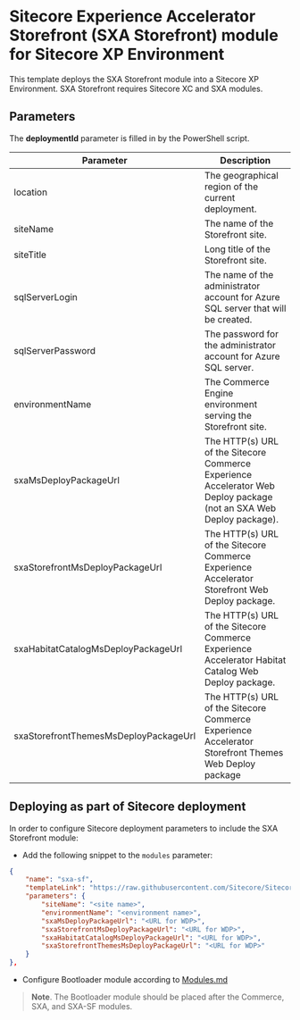 # Sitecore Experience Accelerator Storefront (SXA Storefront) module for Sitecore XP Environment


This template deploys the SXA Storefront module into a Sitecore XP Environment. SXA Storefront requires Sitecore XC and SXA modules.  

## Parameters

The **deploymentId** parameter is filled in by the PowerShell script.

| Parameter                                    | Description
-----------------------------------------------|------------------------------------------------
| location                                     | The geographical region of the current deployment.
| siteName                                     | The name of the Storefront site.
| siteTitle                                    | Long title of the Storefront site.
| sqlServerLogin                               | The name of the administrator account for Azure SQL server that will be created.
| sqlServerPassword                            | The password for the administrator account for Azure SQL server.
| environmentName                              | The Commerce Engine environment serving the Storefront site.
| sxaMsDeployPackageUrl                        | The HTTP(s) URL of the Sitecore Commerce Experience Accelerator Web Deploy package (not an SXA Web Deploy package).
| sxaStorefrontMsDeployPackageUrl              | The HTTP(s) URL of the Sitecore Commerce Experience Accelerator Storefront Web Deploy package.
| sxaHabitatCatalogMsDeployPackageUrl          | The HTTP(s) URL of the Sitecore Commerce Experience Accelerator Habitat Catalog Web Deploy package.
| sxaStorefrontThemesMsDeployPackageUrl        | The HTTP(s) URL of the Sitecore Commerce Experience Accelerator Storefront Themes Web Deploy package


## Deploying as part of Sitecore deployment

In order to configure Sitecore deployment parameters to include the SXA Storefront module:

* Add the following snippet to the `modules` parameter:

```JSON
{
    "name": "sxa-sf",
    "templateLink": "https://raw.githubusercontent.com/Sitecore/Sitecore-Azure-Quickstart-Templates/master/SXA%20Storefront%201.0/azuredeploy.json",
    "parameters": {
        "siteName": "<site name>",
        "environmentName": "<environment name>",        
        "sxaMsDeployPackageUrl": "<URL for WDP>",
        "sxaStorefrontMsDeployPackageUrl": "<URL for WDP>",
        "sxaHabitatCatalogMsDeployPackageUrl": "<URL for WDP>",
        "sxaStorefrontThemesMsDeployPackageUrl": "<URL for WDP>"
    }
},
```

* Configure Bootloader module according to [Modules.md](../MODULES.md)
> **Note**. The Bootloader module should be placed after the Commerce, SXA, and SXA-SF modules.